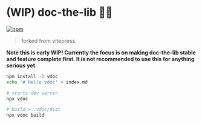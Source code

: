 # (WIP) doc-the-lib 📝💨

[![npm](https://img.shields.io/npm/v/doc-the-lib)](https://www.npmjs.com/package/doc-the-lib)

> forked from vitepress.

**Note this is early WIP! Currently the focus is on making doc-the-lib stable and feature complete first. It is not recommended to use this for anything serious yet.**

``` bash
npm install -D vdoc
echo '# Hello vdoc' > index.md

# starts dev server
npx vdoc

# build > .vdoc/dist
npx vdoc build
```